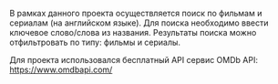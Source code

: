 В рамках данного проекта осуществляется поиск по фильмам и сериалам (на английском языке).
Для поиска необходимо ввести ключевое слово/слова из названия.
Результаты поиска можно отфильтровать по типу: фильмы и сериалы.

Для проекта использовался бесплатный API сервис OMDb API: https://www.omdbapi.com/
